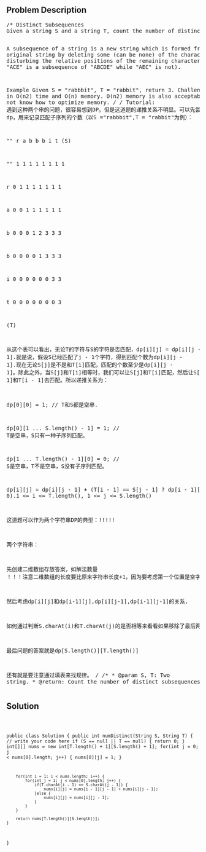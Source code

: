 <!--
<style>
  body { font-family: Arial, sans-serif; }
  .container { max-width: 600px; margin: auto; padding: 20px; }
  .comment-block { background-color: #f9f9f9; padding: 10px; border-left: 5px solid #ccc; }
  .code-block { background-color: #f4f4f4; padding: 10px; border: 1px solid #ddd; }
</style>
-->

<div class='container'>
<h2>Problem Description</h2>
<div class='comment-block'>
<pre>
/* Distinct Subsequences
Given a string S and a string T, count the number of distinct subsequences of T in S.

A subsequence of a string is a new string which is formed from 
the original string by deleting some (can be none) 
of the characters without disturbing the relative positions of the remaining characters. 
(ie, "ACE" is a subsequence of "ABCDE" while "AEC" is not).

Example
Given S = "rabbbit", T = "rabbit", return 3.
Challenge 
Do it in O(n2) time and O(n) memory.
O(n2) memory is also acceptable if you do not know how to optimize memory.
*/
/* Tutorial:
 遇到这种两个串的问题，很容易想到DP。但是这道题的递推关系不明显。可以先尝试做一个二维的表int[][] dp，用来记录匹配子序列的个数（以S ="rabbbit",T = "rabbit"为例）：

   "" r a b b b i t (S)

"" 1  1 1 1 1 1 1 1

r  0  1 1 1 1 1 1 1

a  0  0 1 1 1 1 1 1

b  0  0 0 1 2 3 3 3

b  0  0 0 0 1 3 3 3

i  0  0 0 0 0 0 3 3

t  0  0 0 0 0 0 0 3  

(T)

从这个表可以看出，无论T的字符与S的字符是否匹配，dp[i][j] = dp[i][j - 1].就是说，假设S已经匹配了j - 1个字符，得到匹配个数为dp[i][j - 1].现在无论S[j]是不是和T[i]匹配，匹配的个数至少是dp[i][j - 1]。除此之外，当S[j]和T[i]相等时，我们可以让S[j]和T[i]匹配，然后让S[j - 1]和T[i - 1]去匹配。所以递推关系为：

dp[0][0] = 1; // T和S都是空串.

dp[0][1 ... S.length() - 1] = 1; // T是空串，S只有一种子序列匹配。

dp[1 ... T.length() - 1][0] = 0; // S是空串，T不是空串，S没有子序列匹配。

dp[i][j] = dp[i][j - 1] + (T[i - 1] == S[j - 1] ? dp[i - 1][j - 1] : 0).1 <= i <= T.length(), 1 <= j <= S.length()

这道题可以作为两个字符串DP的典型：!!!!!

两个字符串：

先创建二维数组存放答案，如解法数量 ！！！注意二维数组的长度要比原来字符串长度+1，因为要考虑第一个位置是空字符串。

然后考虑dp[i][j]和dp[i-1][j],dp[i][j-1],dp[i-1][j-1]的关系，

如何通过判断S.charAt(i)和T.charAt(j)的是否相等来看看如果移除了最后两个字符，能不能把问题转化到子问题。

最后问题的答案就是dp[S.length()][T.length()]

还有就是要注意通过填表来找规律。
*/
    /**
     * @param S, T: Two string.
     * @return: Count the number of distinct subsequences
     */
</pre>
</div>

<h2>Solution</h2>
<div class='code-block'>
<pre><code class='language-java'>



public class Solution {
    public int numDistinct(String S, String T) {
        // write your code here
        if (S == null || T == null) {
            return 0;
        }
        int[][] nums = new int[T.length() + 1][S.length() + 1];
        for(int j = 0; j < nums[0].length; j++) {
            nums[0][j] = 1;
        }
        
        for(int i = 1; i < nums.length; i++) {
            for(int j = 1; j < nums[0].length; j++) {
                if(T.charAt(i - 1) == S.charAt(j - 1)) {
                    nums[i][j] = nums[i - 1][j - 1] + nums[i][j - 1];
                }else {
                    nums[i][j] = nums[i][j - 1];
                }
            }
        }
        
        return nums[T.length()][S.length()];
    }
}</code></pre>
</div>
</div>
